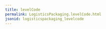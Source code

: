 ```yaml
---
title: levelCode
permalink: LogisticsPackaging.levelCode.html
jsonid: logisticspackaging_levelcode
---
```

